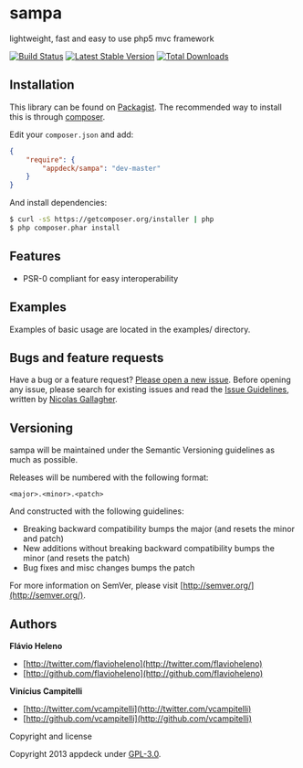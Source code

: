 sampa
=====

lightweight, fast and easy to use php5 mvc framework

[![Build Status](https://travis-ci.org/appdeck/sampa.png?branch=master)](https://travis-ci.org/appdeck/sampa)
[![Latest Stable Version](https://poser.pugx.org/appdeck/sampa/v/stable.png)](https://packagist.org/packages/appdeck/sampa)
[![Total Downloads](https://poser.pugx.org/appdeck/sampa/downloads.png)](https://packagist.org/packages/appdeck/sampa)

Installation
------------
This library can be found on [Packagist](https://packagist.org/packages/appdeck/sampa).
The recommended way to install this is through [composer](http://getcomposer.org).

Edit your `composer.json` and add:

```json
{
    "require": {
        "appdeck/sampa": "dev-master"
    }
}
```

And install dependencies:

```bash
$ curl -sS https://getcomposer.org/installer | php
$ php composer.phar install
```

Features
--------
- PSR-0 compliant for easy interoperability

Examples
--------
Examples of basic usage are located in the examples/ directory.

Bugs and feature requests
-------------------------

Have a bug or a feature request? [Please open a new issue](https://github.com/appdeck/sampa/issues).
Before opening any issue, please search for existing issues and read the [Issue Guidelines](https://github.com/necolas/issue-guidelines), written by [Nicolas Gallagher](https://github.com/necolas/).

Versioning
----------

sampa will be maintained under the Semantic Versioning guidelines as much as possible.

Releases will be numbered with the following format:

`<major>.<minor>.<patch>`

And constructed with the following guidelines:

* Breaking backward compatibility bumps the major (and resets the minor and patch)
* New additions without breaking backward compatibility bumps the minor (and resets the patch)
* Bug fixes and misc changes bumps the patch

For more information on SemVer, please visit [http://semver.org/](http://semver.org/).

Authors
-------

**Flávio Heleno**

+ [http://twitter.com/flavioheleno](http://twitter.com/flavioheleno)
+ [http://github.com/flavioheleno](http://github.com/flavioheleno)

**Vinícius Campitelli**

+ [http://twitter.com/vcampitelli](http://twitter.com/vcampitelli)
+ [http://github.com/vcampitelli](http://github.com/vcampitelli)

Copyright and license

Copyright 2013 appdeck under [GPL-3.0](LICENSE).
